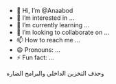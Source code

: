 - 👋 Hi, I’m @Anaabod
- 👀 I’m interested in ...
- 🌱 I’m currently learning ...
- 💞️ I’m looking to collaborate on ...
- 📫 How to reach me ...
- 😄 Pronouns: ...
- ⚡ Fun fact: ...

<!---
Anaabod/Anaabod is a ✨ special ✨ repository because its `README.md` (this file) appears on your GitHub profile.
You can click the Preview link to take a look at your changes.
![1000004787](https://github.com/user-attachments/assets/8450fd4c-fd70-49c3-87d6-2f63b911cf1f)
--->
وحذف التخزين الداخلي والبرامج الضاره
